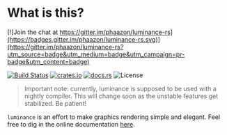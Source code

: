 # What is this?

[![Join the chat at https://gitter.im/phaazon/luminance-rs](https://badges.gitter.im/phaazon/luminance-rs.svg)](https://gitter.im/phaazon/luminance-rs?utm_source=badge&utm_medium=badge&utm_campaign=pr-badge&utm_content=badge)

[![Build Status](https://travis-ci.org/phaazon/luminance-rs.svg?branch=master)](https://travis-ci.org/phaazon/luminance-rs)
[![crates.io](https://img.shields.io/crates/v/luminance.svg)](https://crates.io/crates/luminance)
[![docs.rs](https://docs.rs/luminance/badge.svg)](https://docs.rs/luminance/)
![License](https://img.shields.io/badge/license-BSD3-blue.svg?style=flat)

> Important note: currently, luminance is supposed to be used with a nightly compiler. This will
> change soon as the unstable features get stabilized. Be patient!

`luminance` is an effort to make graphics rendering simple and elegant. Feel free to dig in the
online documentation [here](https://docs.rs/luminance).
